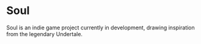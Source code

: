 # Soul
Soul is an indie game project currently in development, drawing inspiration from the legendary Undertale.
